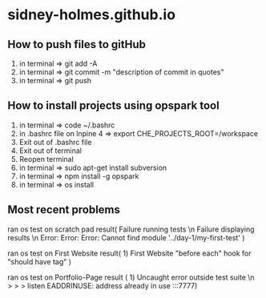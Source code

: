 # sidney-holmes.github.io

## How to push files to gitHub

1) in terminal => git add -A
2) in terminal => git commit -m "description of commit in quotes"
3) in terminal => git push

## How to install projects using opspark tool

1) in terminal => code ~/.bashrc
2) in .bashrc file on lnpine 4 => export CHE_PROJECTS_ROOT=/workspace
3) Exit out of .bashrc file
4) Exit out of terminal
5) Reopen terminal
6) in terminal => sudo apt-get install subversion
7) in terminal => npm install -g opspark
8) in terminal => os install

## Most recent problems
ran os test on scratch pad result( Failure running tests \n Failure displaying results \n Error: Error: Error: Cannot find module '../day-1/my-first-test' )

ran os test on First Website result( 1) First Website "before each" hook for "should have <head> tag" )

ran os test on Portfolio-Page result ( 1) Uncaught error outside test suite \n > > > listen EADDRINUSE: address already in use :::7777)